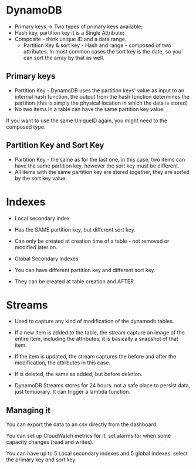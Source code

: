 # DynamoDB

* Primary keys -> Two types of primary keys available;
* Hash key, partition key it is a Single Attribute;
* Composite - think unique ID and a data range.
  * Partition Key & sort key - Hash and range - composed of two attributes. In most common cases the sort key is the date, so you can sort the array by that as well.

## Primary keys

* Partition Key - DynamoDB uses the partition keys' value as input to an internal hash function, the output from the hash function determines the partition (this is simply the physical location in which the data is stored)
* No two items in a table can have the same partition key value. 

If you want to use the same UniqueID again, you might need to the composed type.

## Partition Key and Sort Key

* Partition Key - the same as for the last one, in this case, two items can have the same partition key, however the sort key must be different.
* All items with the same partition key are stored together, they are sorted by the sort key value.

# Indexes
* Local secondary index
 * Has the SAME partition key, but different sort key.

* Can only be created at creation time of a table - not removed or modified later on.

* Global Secondary Indexes
 * You can have different partition key and different sort key.
 * They can be created at table creation and AFTER.

# Streams
* Used to capture any kind of modification of the dynamodb tables. 
* If a new item is added to the table, the stream capture an image of the entire item, including the attributes, it is basically a snapshot of that item.
* If the item is updated, the stream captures the before and after the modification, the attributes in this case.

* If is deleted, the same as added, but before deletion.

* DynamoDB Streams stores for 24 hours. not a safe place to persist data, just temporary. It can trigger a lambda function. 


## Managing it

You can export the data to an csv directly from the dashboard.

You can set up CloudWatch metrics for it. set alarms for when some capacity changes (read and writes).

You can have up to 5 Local secondary indexes and 5 global indexes. select the primary key and sort key.

